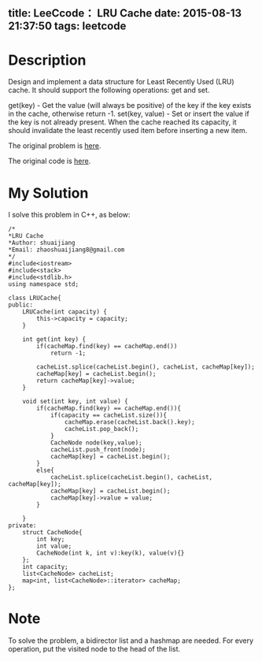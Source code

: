 title: LeeCcode： LRU Cache
date: 2015-08-13 21:37:50
tags: leetcode
---

# Description
Design and implement a data structure for Least Recently Used (LRU) cache. It should support the following operations: get and set.

get(key) - Get the value (will always be positive) of the key if the key exists in the cache, otherwise return -1.
set(key, value) - Set or insert the value if the key is not already present. When the cache reached its capacity, it should invalidate the least recently used item before inserting a new item.

The original problem is [here](https://leetcode.com/problems/lru-cache/ "Problem").

The original code is [here](https://github.com/shuaijiang/LeetCode/blob/master/LRUCache.cpp "Code").
<!--more-->

# My Solution
I solve this problem in C++, as below:

	/*
	*LRU Cache
	*Author: shuaijiang
	*Email: zhaoshuaijiang8@gmail.com
	*/
	#include<iostream>
	#include<stack>
	#include<stdlib.h>
	using namespace std;
	
	class LRUCache{
	public:
	    LRUCache(int capacity) {
	        this->capacity = capacity;
	    }
	    
	    int get(int key) {
	        if(cacheMap.find(key) == cacheMap.end())
	        	return -1;
	        
	        cacheList.splice(cacheList.begin(), cacheList, cacheMap[key]);
	        cacheMap[key] = cacheList.begin();
	        return cacheMap[key]->value;
	    }
	    
	    void set(int key, int value) {
	        if(cacheMap.find(key) == cacheMap.end()){
	        	if(capacity == cacheList.size()){
	        		cacheMap.erase(cacheList.back().key);
	        		cacheList.pop_back(); 
	        	}
	        	CacheNode node(key,value);
	        	cacheList.push_front(node);
	        	cacheMap[key] = cacheList.begin();
	        }
	        else{
	        	cacheList.splice(cacheList.begin(), cacheList, cacheMap[key]);
	        	cacheMap[key] = cacheList.begin();
	        	cacheMap[key]->value = value;
	        }
	        
	    }
	private:
		struct CacheNode{
			int key;
			int value;
			CacheNode(int k, int v):key(k), value(v){}
		};
		int capacity;
		list<CacheNode> cacheList;
		map<int, list<CacheNode>::iterator> cacheMap;
	};

# Note
To solve the problem, a bidirector list and a hashmap are needed. For every operation, put the visited node to the head of the list.  

